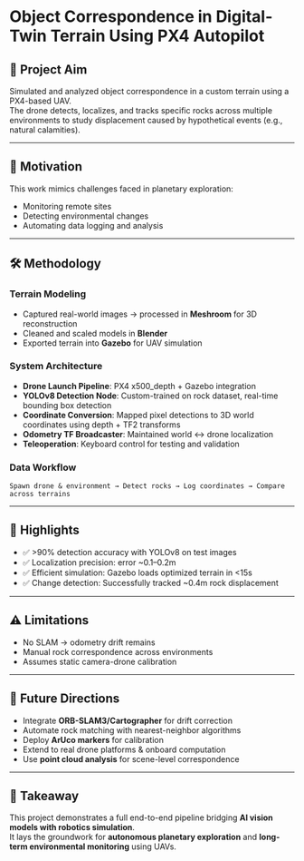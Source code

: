 # Object Correspondence in Digital-Twin Terrain Using PX4 Autopilot

## 📌 Project Aim
Simulated and analyzed object correspondence in a custom terrain using a PX4-based UAV.  
The drone detects, localizes, and tracks specific rocks across multiple environments to study displacement caused by hypothetical events (e.g., natural calamities).

---

## 🎯 Motivation
This work mimics challenges faced in planetary exploration:
- Monitoring remote sites  
- Detecting environmental changes  
- Automating data logging and analysis  

---

## 🛠️ Methodology

### Terrain Modeling
- Captured real-world images → processed in **Meshroom** for 3D reconstruction  
- Cleaned and scaled models in **Blender**  
- Exported terrain into **Gazebo** for UAV simulation  

### System Architecture
- **Drone Launch Pipeline**: PX4 x500_depth + Gazebo integration  
- **YOLOv8 Detection Node**: Custom-trained on rock dataset, real-time bounding box detection  
- **Coordinate Conversion**: Mapped pixel detections to 3D world coordinates using depth + TF2 transforms  
- **Odometry TF Broadcaster**: Maintained world ↔ drone localization  
- **Teleoperation**: Keyboard control for testing and validation  

### Data Workflow
`Spawn drone & environment → Detect rocks → Log coordinates → Compare across terrains`

---

## 🚀 Highlights
- ✅ >90% detection accuracy with YOLOv8 on test images  
- ✅ Localization precision: error ~0.1–0.2m  
- ✅ Efficient simulation: Gazebo loads optimized terrain in <15s  
- ✅ Change detection: Successfully tracked ~0.4m rock displacement  

---

## ⚠️ Limitations
- No SLAM → odometry drift remains  
- Manual rock correspondence across environments  
- Assumes static camera-drone calibration  

---

## 🔮 Future Directions
- Integrate **ORB-SLAM3/Cartographer** for drift correction  
- Automate rock matching with nearest-neighbor algorithms  
- Deploy **ArUco markers** for calibration  
- Extend to real drone platforms & onboard computation  
- Use **point cloud analysis** for scene-level correspondence  

---

## 📖 Takeaway
This project demonstrates a full end-to-end pipeline bridging **AI vision models with robotics simulation**.  
It lays the groundwork for **autonomous planetary exploration** and **long-term environmental monitoring** using UAVs.
